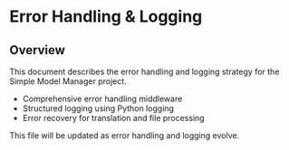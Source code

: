 # Error Handling & Logging

## Overview
This document describes the error handling and logging strategy for the Simple Model Manager project.

- Comprehensive error handling middleware
- Structured logging using Python logging
- Error recovery for translation and file processing

This file will be updated as error handling and logging evolve. 
